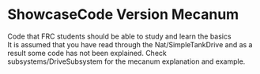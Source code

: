 # ShowcaseCode Version Mecanum 
Code that FRC students should be able to study and learn the basics                           
It is assumed that you have read through the Nat/SimpleTankDrive and as a result some code has not been explained.
Check subsystems/DriveSubsystem for the mecanum explanation and example. 
